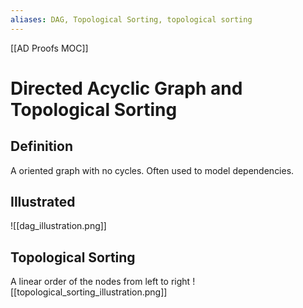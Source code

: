 ```yaml
---
aliases: DAG, Topological Sorting, topological sorting
---
```


[[AD Proofs MOC]]

# Directed Acyclic Graph and Topological Sorting
## Definition
A oriented graph with no cycles.
Often used to model dependencies.

## Illustrated
![[dag_illustration.png]]

## Topological Sorting
A linear order of the nodes from left to right
![[topological_sorting_illustration.png]]